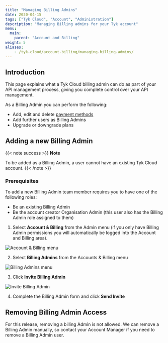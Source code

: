 ```yaml
---
title: "Managing Billing Admins"
date: 2020-04-15
tags: ["Tyk Cloud", "Account", "Administration"]
description: "Managing Billing admins for your Tyk account"
menu:
  main:
    parent: "Account and Billing"
weight: 5
aliases:
    - /tyk-cloud/account-billing/managing-billing-admins/
---
```


## Introduction

This page explains what a Tyk Cloud billing admin can do as part of your API management process, giving you complete control over your API management.

As a Billing Admin you can perform the following:

* Add, edit and delete [payment methods](/docs/tyk-cloud/account-billing/add-payment-method/)
* Add further users as Billing Admins
* Upgrade or downgrade plans

## Adding a new Billing Admin

{{< note success >}}
**Note**
  
To be added as a Billing Admin, a user cannot have an existing Tyk Cloud account.
{{< /note >}}

### Prerequisites

To add a new Billing Admin team member requires you to have one of the following roles:

* Be an existing Billing Admin
* Be the account creator Organisation Admin (this user also has the Billing Admin role assigned to them)

1. Select **Account & Billing** from the Admin menu (if you only have Billing Admin permissions you will automatically be logged into the Account and Billing area).

![Account & Billing menu](/docs/img/admin/tyk-cloud-account-billing-menu.png)

2. Select **Billing Admins** from the Accounts & Billing menu

![Billing Admins menu](/docs/img/admin/billing-admins.png)

3. Click **Invite Billing Admin**

![Invite Billing Admin](/docs/img/admin/invite-billing-admin.png)

4. Complete the Billing Admin form and click **Send Invite**

## Removing Billing Admin Access

For this release, removing a billing Admin is not allowed. We can remove a Billing Admin manually, so contact your Account Manager if you need to remove a Billing Admin user.
